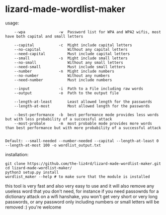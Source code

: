 # lizard-made-wordlist-maker
		
usage:
		
		--wpa				-w	Password list for WPA and WPA2 wifis, most have both capital and small letters

		--capital			-c	Might include capital letters
		--no-capital			Without any capital letters
		--need-capital          Must include capital letters
		--small				-s  Might include small letters
		--no-small              Without any small letters
		--need-small            Must include small letters
		--number			-n  Might include numbers
		--no-number             Without any numbers
		--need-number           Must include numbers

		--input				-i  Path to a File including raw words
		--output			-o  Path to the output file

		--length-at-least       Least allowed length for the passwords
		--length-at-most        Most allowed length for the passwords

		--best-performance	-b	best performance mode provides less words but with less probability of a successful attack
		--most-probale		-m	most probable mode provides more words than best performance but with more probability of a successful attack
    
    
    Default: --small-needed --number-needed --capital --length-at-least 0 --length-at-most 100 -o wordlist_output.txt

installation:

    git clone https://github.com/the-liz4rd/lizard-made-wordlist-maker.git    
    cd lizard-made-wordlist-maker/
    python3 setup.py install
    wordlist_maker --help # to make sure that the module is installed

this tool is very fast and also very easy to use
and it will also remove any useless word that you don't need, for instance if you need passowrds for a dictionary attack on a wifi hanshake, you won't get very short or very long passwords, or any password only including numbers or small letters will be removed :) you're welcome
